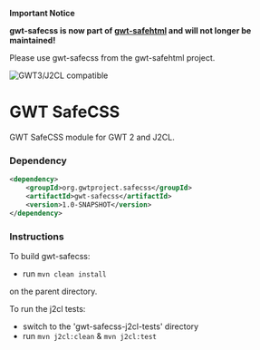 **Important Notice**

**gwt-safecss is now part of [gwt-safehtml](https://github.com/gwtproject/gwt-safehtml) and will not longer be maintained!**

Please use gwt-safecss from the gwt-safehtml project.


![GWT3/J2CL compatible](https://img.shields.io/badge/GWT3/J2CL-compatible-brightgreen.svg)

# GWT SafeCSS
GWT SafeCSS module for GWT 2 and J2CL.

### Dependency

```xml
<dependency>
    <groupId>org.gwtproject.safecss</groupId>
    <artifactId>gwt-safecss</artifactId>
    <version>1.0-SNAPSHOT</version>
</dependency>
```

### Instructions
To build gwt-safecss:

* run `mvn clean install`

on the parent directory.

To run the j2cl tests:

* switch to the 'gwt-safecss-j2cl-tests' directory
* run `mvn j2cl:clean` & `mvn j2cl:test`


